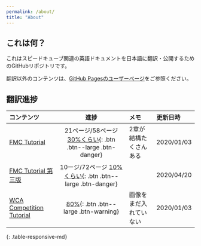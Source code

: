 ```yaml
---
permalink: /about/
title: "About"
---
```


## これは何？
これはスピードキューブ関連の英語ドキュメントを日本語に翻訳・公開するためのGitHubリポジトリです。

翻訳以外のコンテンツは、[GitHub Pagesのユーザーページ](https://kawam1123.github.io/)をご参照ください。

## 翻訳進捗

|コンテンツ|進捗    |メモ       |更新日時|
|:--------|:---------:|:---------|:---|
|[FMC Tutorial](/FMC/FMC-Tutorial.html)|21ページ/58ページ [30%くらい](#){: .btn .btn--large .btn-danger}|2章が結構たくさんある|2020/01/03|
|[FMC Tutorial 第三版](/FMC/FMC-Tutorial/v3/)|10ージ/72ページ [10%くらい](#){: .btn .btn--large .btn-danger}||2020/04/20|
|[WCA Competition Tutorial](/competitor-tutorial)|[80%](#){: .btn .btn--large .btn-warning}|画像をまだ入れていない|2020/01/03|
{: .table-responsive-md}